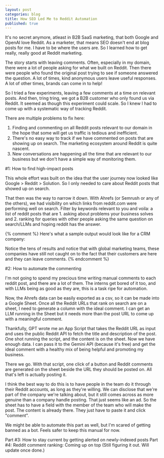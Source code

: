 ```yaml
---
layout: post
categories: blog
title: How SEO Led Me to Reddit Automation
published: true
---
```


It's no secret anymore, atleast in B2B SaaS marketing, that both Google and OpenAI love Reddit. As a marketer, that means SEO doesn't end at blog posts for me. I have to be where the users are. So I learned how to get really, really good at Reddit marketing. 

The story starts with leaving comments. Often, especially in my domain, there were a lot of people asking for what we built on Reddit. Then there were people who found the original post trying to see if someone answered the question. A lot of times, kind anonymous users leave useful responses. A lot of other times, brands can come in to help!
 
So I tried a few experiments, leaving a few comments at a time on relevant posts. And then, tring tring, we got a B2B customer who only found us via Reddit. It seemed as though this experiment could scale. So I knew I had to come up with a systematic way of tracking Reddit. 

There are multiple problems to fix here:

1. Finding and commenting on all Reddit posts relevant to our domain in the hope that some will get us traffic is tedious and inefficient. 
2. There's no easy way to track if we have commented on posts that are showing up on search. The marketing ecosystem around Reddit is quite nascent.
3. New conversations are happening all the time that are relevant to our business but we don't have a simple way of monitoring them. 

#1: How to find high-impact posts

This whole effort was built on the idea that the user journey now looked like Google > Reddit > Solution. So I only needed to care about Reddit posts that showed up on search.

That then was the way to narrow it down. With Ahrefs (or Semrush or any of the others), we had visibility on which links from reddit.com were performing well on search. Filter by keywords relevant to you and voila: a list of reddit posts that are 1. asking about problems your business solves and 2. ranking for queries with other people asking the same question on search/LLMs and hoping reddit has the answer. 

{% comment %}
Here's what a sample output would look like for a CRM company:

Notice the tens of results and notice that with global marketing teams, these companies have still not caught on to the fact that their customers are here and they can leave comments. 
{% endcomment %}

#2: How to automate the commenting

I'm not going to spend my precious time writing manual comments to each reddit post, and there are a lot of them. The interns get bored of it too, and with LLMs being as good as they are, this is a task ripe for automation. 

Now, the Ahrefs data can be easily exported as a csv, so it can be made into a Google Sheet. Once all the Reddit URLs that rank on search are on a sheet, I need to generate a column with the ideal comment. I can get an LLM running in the Sheet but it needs more than the post URL to come up with a meaningful comment.

Thankfully, GPT wrote me an App Script that takes the Reddit URL as input and uses the public Reddit API to fetch the title and description of the post. One shot running the script, and the content is on the sheet. Now we have enough data. I can pass it to the Gemini API (because it's free) and get the ideal comment with a healthy mix of being helpful and promoting my business. 

There we go. With that script, one click of a button and Reddit comments are generated on the sheet beside the URL they should be posted on. All that's left is actually posting it. 

I think the best way to do this is to have people in the team do it through their Reddit accounts, as long as they're willing. We can disclose that we're part of the company we're talking about, but it still comes across as more genuine than a company handle posting. That just seems like an ad. So the sheet has to have a field with the member of the team who will make the post. The content is already there. They just have to paste it and click "comment".  

We might be able to automate this part as well, but I'm scared of getting banned as a bot. Feels safer to keep this manual for now. 

Part #3: How to stay current by getting alerted on newly-indexed posts
Part #4: Reddit comment ranking: Coming up on top
(Still figuring it out. Will update once done.)